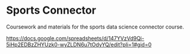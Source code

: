 # Sports Connector
Coursework and materials for the sports data science connector course. 

https://docs.google.com/spreadsheets/d/147YVzVd9Qi-5iHp2EDBzZHYUzk0-wyZLDN6u7tOdyYQ/edit?pli=1#gid=0
